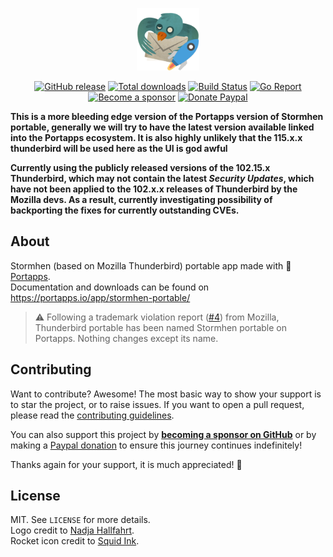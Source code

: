 <p align="center"><a href="https://portapps.io/app/stormhen-portable/" target="_blank"><img width="100" src="https://github.com/mort666/stormhen-portable/blob/master/res/papp.png"></a></p>

<p align="center">
  <a href="https://github.com/mort666/stormhen-portable/releases"><img src="https://img.shields.io/github/release/mort666/stormhen-portable.svg?style=flat-square" alt="GitHub release"></a>
  <a href="https://github.com/mort666/stormhen-portable/releases"><img src="https://img.shields.io/github/downloads/mort666/stormhen-portable/total.svg?style=flat-square" alt="Total downloads"></a>
  <a href="https://github.com/mort666/stormhen-portable/actions?workflow=build"><img src="https://img.shields.io/github/actions/workflow/status/mort666/stormhen-portable/build.yml?label=build&logo=github&style=flat-square" alt="Build Status"></a>
  <a href="https://goreportcard.com/report/github.com/mort666/stormhen-portable"><img src="https://goreportcard.com/badge/github.com/portapps/stormhen-portable?style=flat-square" alt="Go Report"></a>
  <br /><a href="https://github.com/sponsors/crazy-max"><img src="https://img.shields.io/badge/sponsor-crazy--max-181717.svg?logo=github&style=flat-square" alt="Become a sponsor"></a>
  <a href="https://www.paypal.me/crazyws"><img src="https://img.shields.io/badge/donate-paypal-00457c.svg?logo=paypal&style=flat-square" alt="Donate Paypal"></a>
</p>

**This is a more bleeding edge version of the Portapps version of Stormhen portable, generally we will try to have the latest version available linked into the Portapps ecosystem. It is also highly unlikely that the 115.x.x thunderbird will be used here as the UI is god awful**

**Currently using the publicly released versions of the 102.15.x Thunderbird, which may not contain the latest _Security Updates_, which have not been applied to the 102.x.x releases of Thunderbird by the Mozilla devs. As a result, currently investigating possibility of backporting the fixes for currently outstanding CVEs.**

## About

Stormhen (based on Mozilla Thunderbird) portable app made with 🚀 [Portapps](https://portapps.io).<br />
Documentation and downloads can be found on https://portapps.io/app/stormhen-portable/

> :warning: Following a trademark violation report ([#4](https://github.com/portapps/stormhen-portable/issues/4)) from Mozilla, Thunderbird portable has been named Stormhen portable on Portapps. Nothing changes except its name.

## Contributing

Want to contribute? Awesome! The most basic way to show your support is to star the project, or to raise issues. If
you want to open a pull request, please read the [contributing guidelines](https://portapps.io/doc/contribute/).

You can also support this project by [**becoming a sponsor on GitHub**](https://github.com/sponsors/crazy-max) or by
making a [Paypal donation](https://www.paypal.me/crazyws) to ensure this journey continues indefinitely!

Thanks again for your support, it is much appreciated! :pray:

## License

MIT. See `LICENSE` for more details.<br />
Logo credit to [Nadja Hallfahrt](http://blog.artcore-illustrations.de/).<br />
Rocket icon credit to [Squid Ink](http://thesquid.ink).
